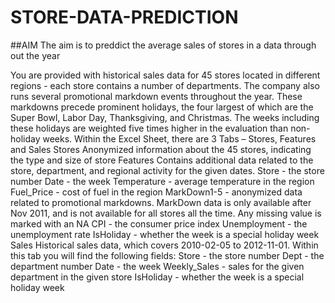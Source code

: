 # STORE-DATA-PREDICTION

##AIM
The aim is to preddict the average sales of stores in a data through out the year


You are provided with historical sales data for 45 stores located in different regions - each store contains a number of departments. The company also runs several promotional markdown events throughout the year. These markdowns precede prominent holidays, the four largest of which are the Super Bowl, Labor Day, Thanksgiving, and Christmas. The weeks including these holidays are weighted five times higher in the evaluation than non-holiday weeks.
Within the Excel Sheet, there are 3 Tabs – Stores, Features and Sales
Stores
Anonymized information about the 45 stores, indicating the type and size of store
Features
Contains additional data related to the store, department, and regional activity for the given dates.
Store - the store number
Date - the week
Temperature - average temperature in the region
Fuel_Price - cost of fuel in the region
MarkDown1-5 - anonymized data related to promotional markdowns. MarkDown data is only available after Nov 2011, and is not available for all stores all the time. Any missing value is marked with an NA
CPI - the consumer price index
Unemployment - the unemployment rate
IsHoliday - whether the week is a special holiday week
Sales
Historical sales data, which covers 2010-02-05 to 2012-11-01. Within this tab you will find the following fields:
Store - the store number
Dept - the department number
Date - the week
Weekly_Sales -  sales for the given department in the given store
IsHoliday - whether the week is a special holiday week
